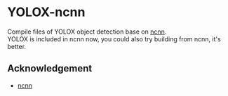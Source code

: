 # YOLOX-ncnn

Compile files of YOLOX object detection base on [ncnn](https://github.com/Tencent/ncnn).  
YOLOX is included in ncnn now, you could also try building from ncnn, it's better.

## Acknowledgement

* [ncnn](https://github.com/Tencent/ncnn)
